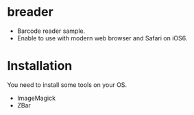breader
=======
 * Barcode reader sample.
 * Enable to use with modern web browser and Safari on iOS6.

# Installation

You need to install some tools on your OS.

* ImageMagick
* ZBar

